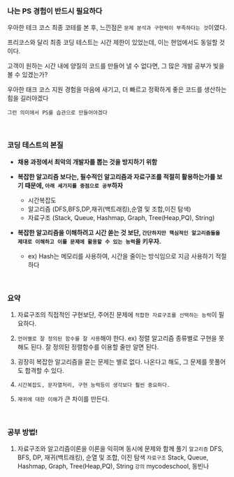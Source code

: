 ### 나는 PS 경험이 반드시 필요하다 

우아한 테크 코스 최종 코테를 본 후, 느낀점은 `문제 분석과 구현력이 부족하다는 것`이였다.


프리코스와 달리 최종 코딩 테스트는 시간 제한이 있었는데, 이는 현업에서도 동일할 것이다.


고객이 원하는 시간 내에 양질의 코드를 만들어 낼 수 없다면, 그 많은 개발 공부가 빛을 볼 수 있겠는가?


우아한 태크 코스 지원 경험을 마음에 새기고, 더 빠르고 정확하게 좋은 코드를 생산하는 힘을 길러야겠다


`그런 의미에서 PS를 습관으로 만들어야겠다`

</br>

### 코딩 테스트의 본질
+ **채용 과정에서 최악의 개발자를 뽑는 것을 방지하기 위함**


+ **복잡한 알고리즘 보다는, 필수적인 알고리즘과 자료구조를 적절히 활용하는가를 보기 때문에, `아래 세가지를 중점으로 공부`하자**
  + 시간복잡도
  + 알고리즘 (DFS,BFS,DP,재귀(백트래킹),순열 및 조합,이진 탐색)
  + 자료구조 (Stack, Queue, Hashmap, Graph, Tree(Heap,PQ), String)


+ **복잡한 알고리즘을 이해하려고 시간 쏟는 것 보단, `간단하지만 핵심적인 알고리즘들을 제대로 이해하고 이를 문제에 활용할 수 있는 능력`을 키우자.**
  + ex) Hash는 메모리를 사용하여, 시간을 줄이는 방식임으로 지금 사용하기 적절하다

</br>

### 요약
1. 자료구조의 직접적인 구현보단, 주어진 문제에 `적합한 자료구조를 선택하는 능력`이 필요하다.


2. `언어별로 잘 정의된 함수를 잘 사용`해야 한다. ex) 정렬 알고리즘 종류별로 구현을 못해도 된다. 잘 정의된 정렬함수를 이용할 줄만 알면 된다.


3. 굉장히 복잡한 알고리즘을 묻는 문제는 별로 없다. 나온다고 해도, 그 문제를 못풀어도 합격할 수 있다.


4. `시간복잡도, 문자열처리, 구현 능력등이 생각보다 훨씬 중요하다.`


5. `재귀에 대한 이해`가 큰 차이를 만든다.

</br>

### 공부 방법!
1. 자료구조와 알고리즘이론을 이론을 익히며 동시에 문제와 함께 풀기
   `알고리즘` DFS, BFS, DP, 재귀(백트래킹), 순열 및 조합, 이진 탐색
   `자료구조` Stack, Queue, Hashmap, Graph, Tree(Heap,PQ), String
    `강의` mycodeschool, 동빈나
